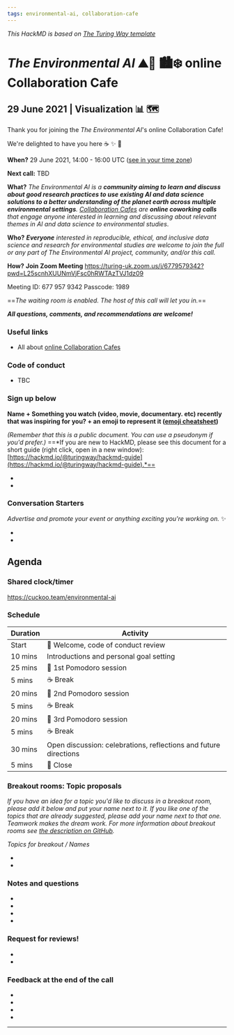 ```yaml
---
tags: environmental-ai, collaboration-cafe
---
```

*This HackMD is based on [_The Turing Way_ template](https://hackmd.io/@turingway/collaboration-cafe)*

# _The Environmental AI_ :mountain::deciduous_tree: :cityscape::snowflake: online Collaboration Cafe 

## 29 June 2021 | Visualization :bar_chart:	:world_map:	

Thank you for joining the _The Environmental AI_'s online Collaboration Cafe! 

We're delighted to have you here :coffee: :sparkles: :cake:


**When?** 29 June 2021, 14:00 - 16:00 UTC ([see in your time zone](https://arewemeetingyet.com/London/2021-06-29/14:00))

**Next call:** TBD

**What?** *The Environmental AI is a **community aiming to learn and discuss about good research practices to use existing AI and data science solutions to a better understanding of the planet earth across multiple environmental settings**. 
[Collaboration Cafes](https://the-turing-way.netlify.app/community-handbook/coworking/coworking-collabcafe.html) are **online coworking calls** that engage anyone interested in learning and discussing about relevant themes in AI and data science to environmental studies*.

**Who?** ***Everyone** interested in reproducible, ethical, and inclusive data science and research for environmental studies are welcome to join the full or any part of The Environmental AI project, community, and/or this call.*

**How?** **Join Zoom Meeting**
https://turing-uk.zoom.us/j/6779579342?pwd=L25scnhXUUNmVjFsc0hRWTAzTVJ1dz09

Meeting ID: 677 957 9342
Passcode: 1989

==*The waiting room is enabled. The host of this call will let you in.*==

***All questions, comments, and recommendations are welcome!***

### Useful links
* All about [online Collaboration Cafes](https://github.com/alan-turing-institute/the-turing-way/blob/master/project_management/online-collaboration-cafe.md)

### Code of conduct

* TBC

### Sign up below

**Name + Something you watch (video, movie, documentary. etc) recently that was inspiring for you? + an emoji to represent it ([emoji cheatsheet](https://github.com/ikatyang/emoji-cheat-sheet/blob/master/README.md))**

*(Remember that this is a public document. You can use a pseudonym if you'd prefer.)*
==*If you are new to HackMD, please see this document for a short guide (right click, open in a new window): [https://hackmd.io/@turingway/hackmd-guide](https://hackmd.io/@turingway/hackmd-guide).*==

* 
* 

### Conversation Starters

*Advertise and promote your event or anything exciting you're working on.* ✨

* 
* 

## Agenda


### Shared clock/timer
https://cuckoo.team/environmental-ai

### Schedule

| Duration | Activity |
| ---- | -------- |
| Start | 👋 Welcome, code of conduct review |
| 10 mins | Introductions and personal goal setting |
| 25 mins | 🍅 1st Pomodoro session |
| 5 mins | ☕️ Break |
| 20 mins | 🍅 2nd Pomodoro session |
| 5 mins | ☕️ Break  |
| 20 mins | 🍅 3rd Pomodoro session |
| 5 mins | ☕️ Break |
| 30 mins | Open discussion: celebrations, reflections and future directions |
| 5 mins | 👋 Close |

### Breakout rooms: Topic proposals

*If you have an idea for a topic you'd like to discuss in a breakout room, please add it below and put your name next to it. If you like one of the topics that are already suggested, please add your name next to that one. Teamwork makes the dream work. For more information about breakout rooms see [the description on GitHub](https://github.com/alan-turing-institute/the-turing-way/blob/master/project_management/online-collaboration-cafe.md#breakout-rooms).*

*Topics for breakout / Names*

* 
* 

### Notes and questions

* 
* 
* 
* 

### Request for reviews!

*  
* 

### Feedback at the end of the call
* 
* 
* 
* 
----

